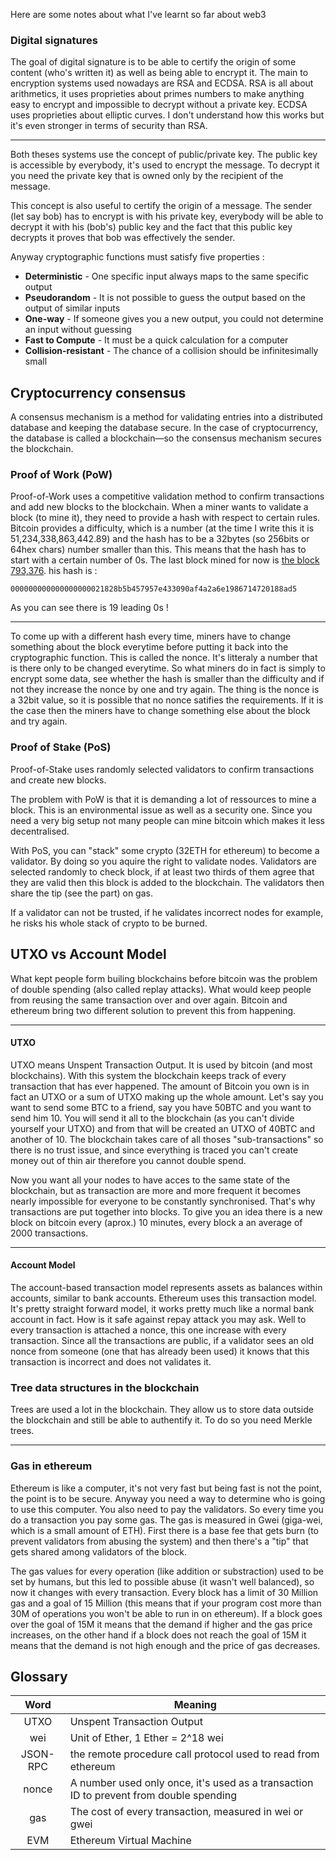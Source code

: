 

Here are some notes about what I've learnt so far about web3

### Digital signatures

The goal of digital signature is to be able to certify the origin of some content (who's written it)
as well as being able to encrypt it.
The main to encryption systems used nowadays are RSA and ECDSA. RSA is all about arithmetics, it
uses proprieties about primes numbers to make anything easy to encrypt and impossible to decrypt
without a private key.
ECDSA uses proprieties about elliptic curves. I don't understand how this works but it's even
stronger in terms of security than RSA.

---

Both theses systems use the concept of public/private key. The public key is accessible by
everybody, it's used to encrypt the message. To decrypt it you need the private key that is owned
only by the recipient of the message.

This concept is also useful to certify the origin of a message. The sender (let say bob) has to encrypt is with
his private key, everybody will be able to decrypt it with his (bob's) public key and the fact that
this public key decrypts it proves that bob was effectively the sender.

Anyway cryptographic functions must satisfy five properties :

 + **Deterministic** - One specific input always maps to the same specific output
 + **Pseudorandom** - It is not possible to guess the output based on the output of similar inputs
 + **One-way** - If someone gives you a new output, you could not determine an input without guessing
 + **Fast to Compute** - It must be a quick calculation for a computer
 + **Collision-resistant** - The chance of a collision should be infinitesimally small

## Cryptocurrency consensus

A consensus mechanism is a method for validating entries into a distributed database and keeping the database secure.
In the case of cryptocurrency, the database is called a blockchain—so the consensus mechanism secures the blockchain.

### Proof of Work (PoW)

Proof-of-Work uses a competitive validation method to confirm transactions and add new blocks
to the blockchain. When a miner wants to validate a block (to mine it), they need to provide a hash
with respect to certain rules. Bitcoin provides a difficulty, which is a number (at the time I
write this it is 51,234,338,863,442.89) and the hash has to be a 32bytes (so 256bits or 64hex chars)
number smaller than this. This means that the hash has to start with a certain number of 0s.
The last block mined for now is [the block 793,376](https://www.blockchain.com/explorer/blocks/btc/793376).
his hash is :
```
000000000000000000021828b5b457957e433090af4a2a6e1986714720188ad5
```
As you can see there is 19 leading 0s !

---

To come up with a different hash every time, miners have to change something about the block everytime before
putting it back into the cryptographic function. This is called the nonce. It's litteraly a number that is
there only to be changed everytime. So what miners do in fact is simply to encrypt some data, see whether the
hash is smaller than the difficulty and if not they increase the nonce by one and try again.
The thing is the nonce is a 32bit value, so it is possible that no nonce satifies the requirements. If it is
the case then the miners have to change something else about the block and try again.

### Proof of Stake (PoS)

Proof-of-Stake uses randomly selected validators to confirm transactions and create new blocks.

The problem with PoW is that it is demanding a lot of ressources to mine a block. This is an environmental issue
as well as a security one. Since you need a very big setup not many people can mine bitcoin which makes it
less decentralised.

With PoS, you can "stack" some crypto (32ETH for ethereum) to become a validator. By doing so you aquire the
right to validate nodes. Validators are selected randomly to check block, if at least two thirds of them agree
that they are valid then this block is added to the blockchain. The validators then share the tip (see the part)
on gas.

If a validator can not be trusted, if he validates incorrect nodes for example, he risks his whole stack of crypto
to be burned.

## UTXO vs Account Model

What kept people form builing blockchains before bitcoin was the problem of double spending (also called replay attacks).
What would keep people from reusing the same transaction over and over again. Bitcoin and ethereum bring two different
solution to prevent this from happening.

---

#### UTXO

UTXO means Unspent Transaction Output. It is used by bitcoin (and most blockchains).
With this system the blockchain keeps track of every transaction that has ever happened.
The amount of Bitcoin you own is in fact an UTXO or a sum of UTXO making up the whole amount.
Let's say you want to send some BTC to a friend, say you have 50BTC and you want to send him 10. You will send it all to
the blockchain (as you can't divide yourself your UTXO) and from that will be created an UTXO of 40BTC and another of 10.
The blockchain takes care of all thoses "sub-transactions" so there is no trust issue, and since everything is traced
you can't create money out of thin air therefore you cannot double spend.

Now you want all your nodes to have acces to the same state of the blockchain, but as transaction are more and more
frequent it becomes nearly impossible for everyone to be constantly synchronised. That's why transactions are put
together into blocks. To give you an idea there is a new block on bitcoin every (aprox.) 10 minutes, every block a an
average of 2000 transactions.

---

#### Account Model

The account-based transaction model represents assets as balances within accounts, similar to bank accounts. Ethereum
uses this transaction model.
It's pretty straight forward model, it works pretty much like a normal bank account in fact. How is it safe against
repay attack you may ask. Well to every transaction is attached a nonce, this one increase with every transaction. Since
all the transactions are public, if a validator sees an old nonce from someone (one that has already been used) it knows
that this transaction is incorrect and does not validates it.


### Tree data structures in the blockchain

Trees are used a lot in the blockchain. They allow us to store data outside the blockchain and still be able to
authentify it. To do so you need Merkle trees.

---


### Gas in ethereum

Ethereum is like a computer, it's not very fast but being fast is not the point, the point is to be secure. Anyway you
need a way to determine who is going to use this computer. You also need to pay the validators. So every time you do a
transaction you pay some gas. The gas is measured in Gwei (giga-wei, which is a small amount of ETH). First there is a base fee
that gets burn (to prevent validators from abusing the system) and then there's a "tip" that gets shared among
validators of the block.

The gas values for every operation (like addition or substraction) used to be set by humans,
but this led to possible abuse (it wasn't well balanced), so now it changes with every transaction. Every block has a
limit of 30 Million gas and a goal of 15 Million (this means that if your program cost more than 30M of operations you
won't be able to run in on ethereum). If a block goes over the goal of 15M it means that the demand if higher and the
gas price increases, on the other hand if a block does not reach the goal of 15M it means that the demand is not high
enough and the price of gas decreases.


## Glossary

| Word | Meaning |
| :----: | ------- |
| UTXO | Unspent Transaction Output |
| wei | Unit of Ether, 1 Ether = 2^18 wei |
| JSON-RPC | the remote procedure call protocol used to read from ethereum |
| nonce | A number used only once, it's used as a transaction ID to prevent from double spending |
| gas | The cost of every transaction, measured in wei or gwei |
| EVM | Ethereum Virtual Machine |
